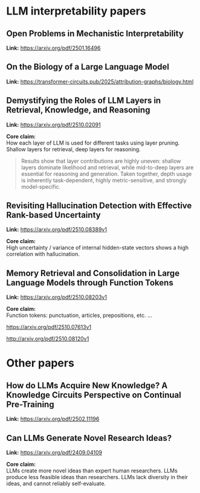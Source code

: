 # LLM interpretability papers

## Open Problems in Mechanistic Interpretability

**Link:** https://arxiv.org/pdf/2501.16496



## On the Biology of a Large Language Model

**Link:** https://transformer-circuits.pub/2025/attribution-graphs/biology.html



## Demystifying the Roles of LLM Layers in Retrieval, Knowledge, and Reasoning

**Link:** https://arxiv.org/pdf/2510.02091

**Core claim:**  
How each layer of LLM is used for different tasks using layer pruning. Shallow layers for retrieval, deep layers for reasoning.

> Results show that layer contributions are highly uneven: shallow layers dominate likelihood
> and retrieval, while mid-to-deep layers are essential for reasoning and generation. Taken together, depth usage
> is inherently task-dependent, highly metric-sensitive, and strongly model-specific. 


## Revisiting Hallucination Detection with Effective Rank-based Uncertainty

**Link:** https://arxiv.org/pdf/2510.08389v1

**Core claim:**  
High uncertainty / variance of internal hidden-state vectors shows a high correlation with hallucination.


## Memory Retrieval and Consolidation in Large Language Models through Function Tokens

**Link:** https://arxiv.org/pdf/2510.08203v1

**Core claim:**  
Function tokens: punctuation, articles, prepositions, etc. 
...

https://arxiv.org/pdf/2510.07613v1

http://arxiv.org/pdf/2510.08120v1


# Other papers

## How do LLMs Acquire New Knowledge? A Knowledge Circuits Perspective on Continual Pre-Training

**Link:** https://arxiv.org/pdf/2502.11196



## Can LLMs Generate Novel Research Ideas?

**Link:** https://arxiv.org/pdf/2409.04109

**Core claim:**  
LLMs create more novel ideas than expert human researchers.
LLMs produce less feasible ideas than researchers.
LLMs lack diversity in their ideas, and cannot reliably self-evaluate.